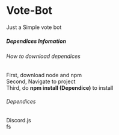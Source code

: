 # Vote-Bot
Just a Simple vote bot

##### Dependices Infomation
###### How to download dependices
First, download node and npm  
Second, Navigate to project  
Third, do **npm install (Dependice)** to install  
###### Dependices
Discord.js  
fs
